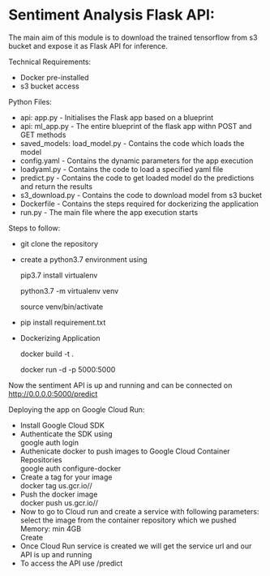 # Sentiment Analysis Flask API:

The main aim of this module is to download the trained tensorflow from s3 bucket and expose it as Flask API for inference.

Technical Requirements:
- Docker pre-installed
- s3 bucket access

Python Files:
- api: app.py - Initialises the Flask app based on a blueprint
- api: ml_app.py - The entire blueprint of the flask app withn POST and GET methods
- saved_models: load_model.py - Contains the code which loads the model
- config.yaml - Contains the dynamic parameters for the app execution
- loadyaml.py - Contains the code to load a specified yaml file
- predict.py - Contains the code to get loaded model do the predictions and return the results
- s3_download.py - Contains the code to download model from s3 bucket
- Dockerfile - Contains the steps required for dockerizing the application
- run.py - The main file where the app execution starts

Steps to follow:
- git clone the repository
- create a python3.7 environment using

    pip3.7 install virtualenv
    
    python3.7 -m virtualenv venv
    
    source venv/bin/activate
    
 - pip install requirement.txt
 
 - Dockerizing Application

    docker build -t <imagename> .
  
    docker run -d -p 5000:5000 <imagename>
  
Now the sentiment API is up and running and can be connected on http://0.0.0.0:5000/predict

Deploying the app on Google Cloud Run:<br>

- Install Google Cloud SDK 
- Authenticate the SDK using<br>
  google auth login<br>
- Authenicate docker to push images to Google Cloud Container Repositories<br>
  google auth configure-docker<br>
- Create a tag for your image<br>
  docker tag <imagename> us.gcr.io/<project-id>/<imagename> <br>
- Push the docker image<br>
  docker push us.gcr.io/<project-id>/<imagename> <br>
- Now to go to Cloud run and create a service with following parameters: <br>
  select the image from the container repository which we pushed<br>
  Memory: min 4GB<br>
  Create<br>
- Once Cloud Run service is created we will get the service url and our API is up and running<br>
- To access the API use <SERVICE URL>/predict<br>
